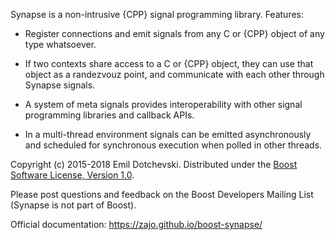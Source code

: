 Synapse is a non-intrusive {CPP} signal programming library. Features:

* Register connections and emit signals from any C or {CPP} object of any type whatsoever.

* If two contexts share access to a C or {CPP} object, they can use that object as a randezvouz point, and communicate with each other through Synapse signals.

* A system of meta signals provides interoperability with other signal programming libraries and callback APIs.

* In a multi-thread environment signals can be emitted asynchronously and scheduled for synchronous execution when polled in other threads.

Copyright (c) 2015-2018 Emil Dotchevski. Distributed under the [Boost Software License, Version 1.0](http://www.boost.org/LICENSE_1_0.txt).

Please post questions and feedback on the Boost Developers Mailing List (Synapse is not part of Boost).

Official documentation: https://zajo.github.io/boost-synapse/
